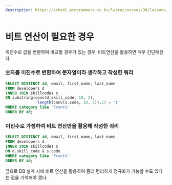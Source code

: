 ```yaml
---
description: https://school.programmers.co.kr/learn/courses/30/lessons/276035
---
```


# 비트 연산이 필요한 경우

이진수로 값을 변환하여 비교할 경우가 있는 경우, 비트연산을 활용하면 매우 간단해진다.

### 숫자를 이진수로 변환하여 문자열이라 생각하고 작성한 쿼리

```sql
SELECT DISTINCT id, email, first_name, last_name
FROM developers d
INNER JOIN skillcodes s 
ON substring(conv(d.skill_code, 10, 2), 
             -length(conv(s.code, 10, 2)),1) = '1'
WHERE category like 'Front%'
ORDER BY id;
```

### 이진수로 가정하여 비트 연산만을 활용해 작성한 쿼리

```sql
SELECT DISTINCT id, email, first_name, last_name
FROM developers d
INNER JOIN skillcodes s 
ON d.skill_code & s.code
WHERE category like 'Front%'
ORDER BY id;
```

앞으로 DB 설계 시에 비트 연산을 활용하여 좀더 편리하게 정규화가 가능할 수도 있다는 점을 기억해야 겠다.
